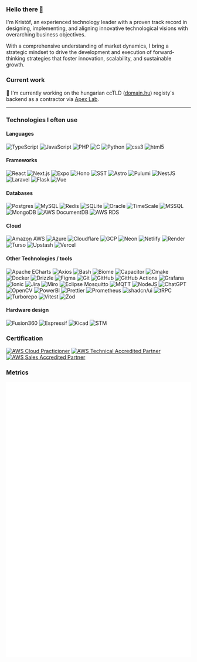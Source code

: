 ### Hello there [👋](https://www.giantfreakinrobot.com/wp-content/uploads/2022/10/hellothere.gif)

I'm Kristóf, an experienced technology leader with a proven track record in designing, implementing, and aligning innovative technological visions with overarching business objectives.

With a comprehensive understanding of market dynamics, I bring a strategic mindset to drive the development and execution of forward-thinking strategies that foster innovation, scalability, and sustainable growth.

### Current work

🚀 I'm currently working on the hungarian ccTLD ([domain.hu](https://domain.hu)) registy's backend as a contractor via [Apex Lab](https://apexlab.io).

<!--
**hauserkristof/hauserkristof** is a ✨ _special_ ✨ repository because its `README.md` (this file) appears on your GitHub profile.

Here are some ideas to get you started:

- 🔭 I'm currently working on ...
- 🌱 I'm currently learning ...
- 👯 I'm looking to collaborate on ...
- 🤔 I'm looking for help with ...
- 💬 Ask me about ...
- 📫 How to reach me: ...
- 😄 Pronouns: ...
- ⚡ Fun fact: ...
  -->

---

### Technologies I often use

#### Languages

![TypeScript](https://img.shields.io/badge/TypeScript-%233178C6.svg?style=for-the-badge&logo=typescript&logoColor=white) ![JavaScript](https://img.shields.io/badge/JavaScript-%23F7DF1E.svg?style=for-the-badge&logo=javascript&logoColor=black) ![PHP](https://img.shields.io/badge/PHP-%23777BB4.svg?style=for-the-badge&logo=php&logoColor=white) ![C](https://img.shields.io/badge/C-%23A8B9CC.svg?style=for-the-badge&logo=c&logoColor=black) ![Python](https://img.shields.io/badge/Python-%233776AB.svg?style=for-the-badge&logo=python&logoColor=white) ![css3](https://img.shields.io/badge/CSS3-%231572B6.svg?style=for-the-badge&logo=css3&logoColor=white) ![html5](https://img.shields.io/badge/HTML5-%23E34F26.svg?style=for-the-badge&logo=html5&logoColor=white)

#### Frameworks

![React](https://img.shields.io/badge/React-%2361DAFB.svg?style=for-the-badge&logo=react&logoColor=black) ![Next.js](https://img.shields.io/badge/Next.js-%23000000.svg?style=for-the-badge&logo=nextdotjs&logoColor=white) ![Expo](https://img.shields.io/badge/Expo-%23000020.svg?style=for-the-badge&logo=expo&logoColor=white) ![Hono](https://img.shields.io/badge/Hono-%23E36002.svg?style=for-the-badge&logo=hono&logoColor=white) ![SST](https://img.shields.io/badge/SST-%23E27152.svg?style=for-the-badge&logo=sst&logoColor=white) ![Astro](https://img.shields.io/badge/Astro-%23BC52EE.svg?style=for-the-badge&logo=astro&logoColor=white) ![Pulumi](https://img.shields.io/badge/Pulumi-%238A3391.svg?style=for-the-badge&logo=pulumi&logoColor=white) ![NestJS](https://img.shields.io/badge/Nestjs-%23E0234E.svg?style=for-the-badge&logo=nestjs&logoColor=white) ![Laravel](https://img.shields.io/badge/Laravel-%23FF2D20.svg?style=for-the-badge&logo=laravel&logoColor=white) ![Flask](https://img.shields.io/badge/Flask-%23000000.svg?style=for-the-badge&logo=flask&logoColor=white) ![Vue](https://img.shields.io/badge/Vue-%234FC08D.svg?style=for-the-badge&logo=vuedotjs&logoColor=white)

#### Databases

![Postgres](https://img.shields.io/badge/postgres-%23316192.svg?style=for-the-badge&logo=postgresql&logoColor=white) ![MySQL](https://img.shields.io/badge/mysql-%234479A1.svg?style=for-the-badge&logo=mysql&logoColor=white) ![Redis](https://img.shields.io/badge/redis-%23DC382D.svg?style=for-the-badge&logo=redis&logoColor=white) ![SQLite](https://img.shields.io/badge/SQLite-%23003B57.svg?style=for-the-badge&logo=sqlite&logoColor=white) ![Oracle](https://img.shields.io/badge/oracle-%23F80000.svg?style=for-the-badge&logo=oracle&logoColor=white) ![TimeScale](https://img.shields.io/badge/timescale-%23FDB515.svg?style=for-the-badge&logo=timescale&logoColor=black) ![MSSQL](https://img.shields.io/badge/MSSQL-%23CC2927.svg?style=for-the-badge&logo=microsoftsqlserver&logoColor=white) ![MongoDB](https://img.shields.io/badge/MongoDB-%234ea94b.svg?style=for-the-badge&logo=mongodb&logoColor=white)
![AWS DocumentDB](https://img.shields.io/badge/AWS%20DocumentDB-%234053D6.svg?style=for-the-badge&logo=amazondynamodb&logoColor=white) ![AWS RDS](https://img.shields.io/badge/AWS%20RDS-%23527FFF.svg?style=for-the-badge&logo=amazonrds&logoColor=white)

#### Cloud

![Amazon AWS](https://img.shields.io/badge/AWS-%23232F3E.svg?style=for-the-badge&logo=amazonwebservices&logoColor=white") ![Azure](https://img.shields.io/badge/azure-%230078D4.svg?style=for-the-badge&logo=microsoftazure&logoColor=white) ![Cloudflare](https://img.shields.io/badge/cloudflare-%23F38020.svg?style=for-the-badge&logo=cloudflare&logoColor=white) ![GCP](https://img.shields.io/badge/GCP-%234285F4.svg?style=for-the-badge&logo=googlecloud&logoColor=white) ![Neon](https://img.shields.io/badge/Neon-%2300e699.svg?style=for-the-badge&logo=neon&logoColor=white) ![Netlify](https://img.shields.io/badge/Netlify-%2300C7B7.svg?style=for-the-badge&logo=netlify&logoColor=white) ![Render](https://img.shields.io/badge/Render-%2346E3B7.svg?style=for-the-badge&logo=render&logoColor=white) ![Turso](https://img.shields.io/badge/Turso-%234FF8D2.svg?style=for-the-badge&logo=turso&logoColor=black) ![Upstash](https://img.shields.io/badge/Upstash-%2300E9A3.svg?style=for-the-badge&logo=upstash&logoColor=white) ![Vercel](https://img.shields.io/badge/Vercel-%23000000.svg?style=for-the-badge&logo=vercel&logoColor=white)

#### Other Technologies / tools

![Apache ECharts](https://img.shields.io/badge/Apache%20ECharts-%23AA344D.svg?style=for-the-badge&logo=apacheecharts&logoColor=white) ![Axios](https://img.shields.io/badge/Axios-%235A29E4.svg?style=for-the-badge&logo=axios&logoColor=white) ![Bash](https://img.shields.io/badge/Bash-%234EAA25.svg?style=for-the-badge&logo=gnubash&logoColor=white) ![Biome](https://img.shields.io/badge/Biome-%2360A5FA.svg?style=for-the-badge&logo=biome&logoColor=white) ![Capacitor](https://img.shields.io/badge/capacitor-%23119EFF.svg?style=for-the-badge&logo=capacitor&logoColor=white) ![Cmake](https://img.shields.io/badge/cmake-%23064F8C.svg?style=for-the-badge&logo=cmake&logoColor=white) ![Docker](https://img.shields.io/badge/docker-%232496ED.svg?style=for-the-badge&logo=docker&logoColor=white) ![Drizzle](https://img.shields.io/badge/Drizzle-%23C5F74F.svg?style=for-the-badge&logo=drizzle&logoColor=black) ![Figma](https://img.shields.io/badge/figma-%23F24E1E.svg?style=for-the-badge&logo=figma&logoColor=white) ![Git](https://img.shields.io/badge/git-%23F05032.svg?style=for-the-badge&logo=git&logoColor=white) ![GitHub](https://img.shields.io/badge/github-%23181717.svg?style=for-the-badge&logo=github&logoColor=white) ![GitHub Actions](https://img.shields.io/badge/Github%20Actions-%232088FF.svg?style=for-the-badge&logo=githubactions&logoColor=white) ![Grafana](https://img.shields.io/badge/grafana-%23F46800.svg?style=for-the-badge&logo=grafana&logoColor=white) ![Ionic](https://img.shields.io/badge/ionic-%233880FF.svg?style=for-the-badge&logo=ionic&logoColor=white) ![Jira](https://img.shields.io/badge/Jira-%230052CC.svg?style=for-the-badge&logo=jira&logoColor=white) ![Miro](https://img.shields.io/badge/miro-%23050038.svg?style=for-the-badge&logo=miro&logoColor=white) ![Eclipse Mosquitto](https://img.shields.io/badge/Mosquitto-%233C5280.svg?style=for-the-badge&logo=eclipsemosquitto&logoColor=white) ![MQTT](https://img.shields.io/badge/MQTT-%23660066.svg?style=for-the-badge&logo=mqtt&logoColor=white) ![NodeJS](https://img.shields.io/badge/Node.JS-%23339933.svg?style=for-the-badge&logo=nodedotjs&logoColor=white) ![ChatGPT](https://img.shields.io/badge/OpenAI%20ChatGPT-%2374aa9c.svg?style=for-the-badge&logo=openai&logoColor=white) ![OpenCV](https://img.shields.io/badge/opencv-%235C3EE8.svg?style=for-the-badge&logo=opencv&logoColor=white) ![PowerBI](https://img.shields.io/badge/power%20bi-%23F2C811.svg?style=for-the-badge&logo=powerbi&logoColor=black) ![Prettier](https://img.shields.io/badge/prettier-%23F7B93E.svg?style=for-the-badge&logo=prettier&logoColor=black) ![Prometheus](https://img.shields.io/badge/prometheus-%23E6522C.svg?style=for-the-badge&logo=prometheus&logoColor=white) ![shadcn/ui](https://img.shields.io/badge/shadcn%2Fui-%23000000.svg?style=for-the-badge&logo=shadcnui&logoColor=white) ![tRPC](https://img.shields.io/badge/tRPC-%232596BE.svg?style=for-the-badge&logo=trpc&logoColor=white) ![Turborepo](https://img.shields.io/badge/Turborepo-%23EF4444.svg?style=for-the-badge&logo=turborepo&logoColor=white) ![Vitest](https://img.shields.io/badge/vitest-%236E9F18.svg?style=for-the-badge&logo=vitest&logoColor=white) ![Zod](https://img.shields.io/badge/zod-%233E67B1.svg?style=for-the-badge&logo=zod&logoColor=white)

#### Hardware design

![Fusion360](https://img.shields.io/badge/autodesk%20Fusion360-%23000.svg?style=for-the-badge&logo=autodesk&logoColor=white) ![Espressif](https://img.shields.io/badge/espressif-%23E7352C.svg?style=for-the-badge&logo=espressif&logoColor=white) ![Kicad](https://img.shields.io/badge/kicad-%23314CB0.svg?style=for-the-badge&logo=kicad&logoColor=white) ![STM](https://img.shields.io/badge/STM-%2303234B.svg?style=for-the-badge&logo=stmicroelectronics&logoColor=white)

### Certification

<a href="https://www.credly.com/badges/61a96dc3-ac7b-4a04-9d9b-a21211b09e9b/public_url" target="_blank"><img src="https://images.credly.com/images/00634f82-b07f-4bbd-a6bb-53de397fc3a6/image.png" alt="AWS Cloud Practicioner" style="width:200px;"/></a>
<a href="https://www.credly.com/badges/b9ee8cd7-381a-4b6d-a771-206f787b2d17/public_url" target="_blank"><img src="https://images.credly.com/images/a253b994-caa6-4dd1-bf0e-434dd012b1f6/image.png" alt="AWS Technical Accredited Partner" style="width:200px;"/></a>
<a href="https://www.credly.com/badges/48127b95-acff-4549-9ff2-522217493db3/public_url" target="_blank"><img src="https://images.credly.com/images/87df3ac8-1afb-4bdc-80ee-bef9f8cb65d6/image.png" alt="AWS Sales Accredited Partner" style="width:200px;"/></a>

### Metrics

![Metrics](./github-metrics.svg)
